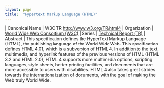 ```yaml
---
layout: page
title:  "Hypertext Markup Language (HTML)"
---
```


| Canonical Name | W3C TR http://www.w3.org/TR/html4
| Organization | [World Wide Web Consortium (W3C)](..)
| Series | [Technical Report (TR)](..)
| Abstract | This specification defines the HyperText Markup Language (HTML), the publishing language of the World Wide Web. This specification defines HTML 4.01, which is a subversion of HTML 4. In addition to the text, multimedia, and hyperlink features of the previous versions of HTML (HTML 3.2 and HTML 2.0), HTML 4 supports more multimedia options, scripting languages, style sheets, better printing facilities, and documents that are more accessible to users with disabilities. HTML 4 also takes great strides towards the internationalization of documents, with the goal of making the Web truly World Wide.